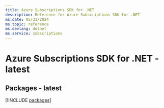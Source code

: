 ```yaml
---
title: Azure Subscriptions SDK for .NET
description: Reference for Azure Subscriptions SDK for .NET
ms.date: 05/31/2024
ms.topic: reference
ms.devlang: dotnet
ms.service: subscriptions
---
```

# Azure Subscriptions SDK for .NET - latest
## Packages - latest
[!INCLUDE [packages](subscriptions-index.md)]